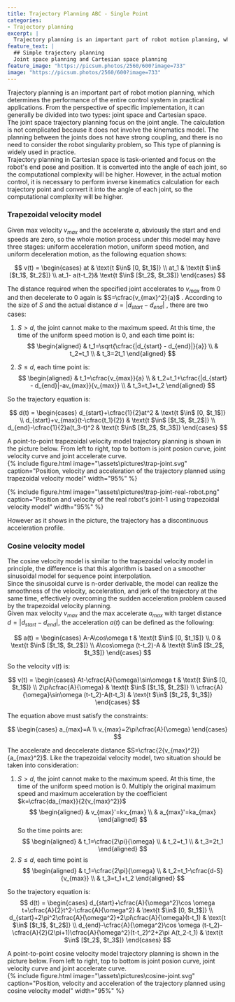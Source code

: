 ```yaml
---
title: Trajectory Planning ABC - Single Point
categories:
- Trajectory planning
excerpt: |
  Trajectory planning is an important part of robot motion planning, which determines the performance of the entire control system in practical applications. From the perspective of specific implementation, it can generally be divided into two types: joint space and Cartesian space. 
feature_text: |
  ## Simple trajectory planning
  Joint space planning and Cartesian space planning 
feature_image: "https://picsum.photos/2560/600?image=733"
image: "https://picsum.photos/2560/600?image=733"
---
```


Trajectory planning is an important part of robot motion planning, which determines the performance of the entire control system in practical applications. From the perspective of specific implementation, it can generally be divided into two types: joint space and Cartesian space.  
The joint space trajectory planning focus on the joint angle. The calculation is not complicated because it does not involve the kinematics model. The planning between the joints does not have strong coupling, and there is no need to consider the robot singularity problem, so This type of planning is widely used in practice.  
Trajectory planning in Cartesian space is task-oriented and focus on the robot's end pose and position. It is converted into the angle of each joint, so the computational complexity will be higher. However, in the actual motion control, it is necessary to perform inverse kinematics calculation for each trajectory point and convert it into the angle of each joint, so the computational complexity will be higher.  
### Trapezoidal velocity model
Given max velocity $v_{max}$ and the accelerate $a$, abviously the start and end speeds are zero, so the whole motion process under this model may have three stages: uniform acceleration motion, uniform speed motion, and uniform deceleration motion, as the following equation shows:  

$$
v(t) =
\begin{cases}
at & \text{t $\in$ [0, $t_1$]}  \\
at_1 & \text{t $\in$ [$t_1$, $t_2$]}  \\
at_1- a(t-t_2)& \text{t $\in$ [$t_2$, $t_3$]}
\end{cases}
$$  

The distance required when the specified joint accelerates to $v_{max}$ from $0$ and then decelerate to $0$ again is $S=\cfrac{v_{max}^2}{a}$ .
According to the size of $S$ and the actual distance $d = |d_{start}-d_{end}|$ , there are two cases:  
1. $S\gt d$, the joint cannot make to the maximum speed. At this time, the time of the uniform speed motion is 0, and each time point is:  
$$
\begin{aligned}
& t_1=\sqrt{\cfrac{|d_{start} - d_{end}|}{a}}  \\
& t_2=t_1  \\
& t_3=2t_1
\end{aligned}
$$  

2. $S\le d$, each time point is:  
$$
\begin{aligned}
& t_1=\cfrac{v_{max}}{a}  \\
& t_2=t_1+\cfrac{|d_{start} - d_{end}|-av_{max}}{v_{max}}  \\
& t_3=t_1+t_2
\end{aligned}
$$  

So the trajectory equation is:  

$$
d(t) =
\begin{cases}
d_{start}+\cfrac{1}{2}at^2 & \text{t $\in$ [0, $t_1$]}  \\
d_{start}+v_{max}(t-\cfrac{t_1}{2}) & \text{t $\in$ [$t_1$, $t_2$]}  \\
d_{end}-\cfrac{1}{2}a(t_3-t)^2 & \text{t $\in$ [$t_2$, $t_3$]}
\end{cases}
$$  

A point-to-point trapezoidal velocity model trajectory planning is shown in the picture below. From left to right, top to bottom is joint posion curve, joint velocity curve and joint accelerate curve.  
{% include figure.html image="\assets\pictures\trap-joint.svg" caption="Position, velocity and acceleration of the trajectory planned using trapezoidal velocity model" width="95%" %}   

{% include figure.html image="\assets\pictures\trap-joint-real-robot.png" caption="Position and velocity of the real robot's joint-1 using trapezoidal velocity model" width="95%" %}  

However as it shows in the picture, the trajectory has a discontinuous acceleration profile.

### Cosine velocity model
The cosine velocity model is similar to the trapezoidal velocity model in principle, the difference is that this algorithm is based on a smoother sinusoidal model for sequence point interpolation.  
Since the sinusoidal curve is n-order derivable, the model can realize the smoothness of the velocity, acceleration, and jerk of the trajectory at the same time, effectively overcoming the sudden acceleration problem caused by the trapezoidal velocity planning.  
Given max velocity $v_{max}$ and the max accelerate $a_{max}$ with target distance $d = |d_{start}-d_{end}|$, the acceleration $a(t)$ can be defined as the following:  

$$
a(t) =
\begin{cases}
A-A\cos\omega t & \text{t $\in$ [0, $t_1$]}  \\
0 & \text{t $\in$ [$t_1$, $t_2$]}  \\
A\cos\omega (t-t_2)-A & \text{t $\in$ [$t_2$, $t_3$]}
\end{cases}
$$  

So the velocity $v(t)$ is:  

$$
v(t) =
\begin{cases}
At-\cfrac{A}{\omega}\sin\omega t & \text{t $\in$ [0, $t_1$]}  \\
2\pi\cfrac{A}{\omega} & \text{t $\in$ [$t_1$, $t_2$]}  \\
\cfrac{A}{\omega}\sin\omega (t-t_2)-A(t-t_3) & \text{t $\in$ [$t_2$, $t_3$]}
\end{cases}
$$  

The equation above must satisfy the constraints:  

$$
\begin{cases}
a_{max}=A  \\
v_{max}=2\pi\cfrac{A}{\omega}
\end{cases}
$$  

The accelerate and deccelerate distance $S=\cfrac{2{v_{max}^2}}{a_{max}^2}$. Like the trapezoidal velocity model, two situation should be taken into consideration:  
1. $S\gt d$, the joint cannot make to the maximum speed. At this time, the time of the uniform speed motion is 0. Multiply the original maximum speed and maximum acceleration by the coefficient $k=\cfrac{da_{max}}{2{v_{max}^2}}$
  $$
  \begin{aligned}
  & v_{max}'=kv_{max} \\
  & a_{max}'=ka_{max}
  \end{aligned}
  $$
  So the time points are:
  $$
  \begin{aligned}
  & t_1=\cfrac{2\pi}{\omega}  \\
  & t_2=t_1  \\
  & t_3=2t_1
  \end{aligned}
  $$  
2. $S\le d$, each time point is
  $$
  \begin{aligned}
  & t_1=\cfrac{2\pi}{\omega}  \\
  & t_2=t_1-\cfrac{d-S}{v_{max}}  \\
  & t_3=t_1+t_2
  \end{aligned}
  $$  

So the trajectory equation is:  
$$
d(t) =
\begin{cases}
d_{start}+\cfrac{A}{\omega^2}\cos \omega t+\cfrac{A}{2}t^2-\cfrac{A}{\omega^2} & \text{t $\in$ [0, $t_1$]}  \\
d_{start}+2\pi^2\cfrac{A}{\omega^2}+2\pi\cfrac{A}{\omega}(t-t_1) & \text{t $\in$ [$t_1$, $t_2$]}  \\
d_{end}-\cfrac{A}{\omega^2}\cos \omega (t-t_2)-\cfrac{A}{2}(2\pi+1)\cfrac{A}{\omega^2}(t-t_2)^2+2\pi A(t_2-t_1) & \text{t $\in$ [$t_2$, $t_3$]}
\end{cases}
$$  

A point-to-point cosine velocity model trajectory planning is shown in the picture below. From left to right, top to bottom is joint posion curve, joint velocity curve and joint accelerate curve.  
{% include figure.html image="\assets\pictures\cosine-joint.svg" caption="Position, velocity and acceleration of the trajectory planned using cosine velocity model" width="95%" %}   